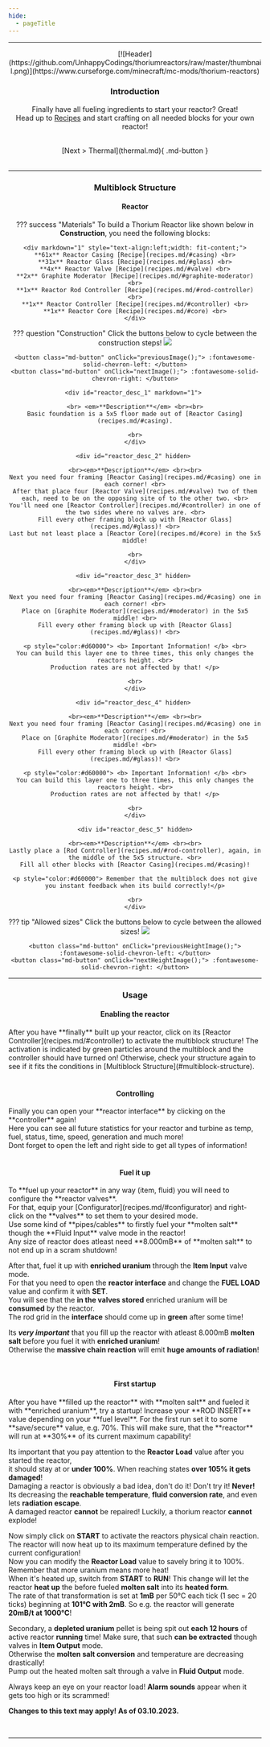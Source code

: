 ```yaml
---
hide:
  - pageTitle
---
```


<center>
<hr>
[![Header](https://github.com/UnhappyCodings/thoriumreactors/raw/master/thumbnail.png)](https://www.curseforge.com/minecraft/mc-mods/thorium-reactors)

### Introduction

Finally have all fueling ingredients to start your reactor? Great! <br>
Head up to [Recipes](#recipes) and start crafting on all needed blocks for your own reactor!

<br>
[Next > Thermal](thermal.md){ .md-button }
<br><br>
<hr>

### Multiblock Structure

#### Reactor

??? success "Materials"
    To build a Thorium Reactor like shown below in **Construction**, you need the following blocks:

    <div markdown="1" style="text-align:left;width: fit-content;">
    **61x** Reactor Casing [Recipe](recipes.md/#casing) <br>
    **31x** Reactor Glass [Recipe](recipes.md/#glass) <br>
    **4x** Reactor Valve [Recipe](recipes.md/#valve) <br>
    **2x** Graphite Moderator [Recipe](recipes.md/#graphite-moderator) <br>
    **1x** Reactor Rod Controller [Recipe](recipes.md/#rod-controller) <br>
    **1x** Reactor Controller [Recipe](recipes.md/#controller) <br>
    **1x** Reactor Core [Recipe](recipes.md/#core) <br>
    </div>

??? question "Construction"
    Click the buttons below to cycle between the construction steps!
    <img src="/img/reactor_build_1.png" id="reactor-build">

    <button class="md-button" onClick="previousImage();"> :fontawesome-solid-chevron-left: </button>
    <button class="md-button" onClick="nextImage();"> :fontawesome-solid-chevron-right: </button>

    <div id="reactor_desc_1" markdown="1"> 

    <br> <em>**Description**</em> <br><br>
    Basic foundation is a 5x5 floor made out of [Reactor Casing](recipes.md/#casing).

    <br>
    </div>
    
    <div id="reactor_desc_2" hidden> 

    <br><em>**Description**</em> <br><br>
    Next you need four framing [Reactor Casing](recipes.md/#casing) one in each corner! <br>
    After that place four [Reactor Valve](recipes.md/#valve) two of them each, need to be on the opposing site of to the other two. <br>
    You'll need one [Reactor Controller](recipes.md/#controller) in one of the two sides where no valves are. <br>
    Fill every other framing block up with [Reactor Glass](recipes.md/#glass)! <br>
    Last but not least place a [Reactor Core](recipes.md/#core) in the 5x5 middle!

    <br>
    </div>
    
    <div id="reactor_desc_3" hidden> 

    <br><em>**Description**</em> <br><br>
    Next you need four framing [Reactor Casing](recipes.md/#casing) one in each corner! <br>
    Place on [Graphite Moderator](recipes.md/#moderator) in the 5x5 middle! <br>
    Fill every other framing block up with [Reactor Glass](recipes.md/#glass)! <br>
    
    <p style="color:#d60000"> <b> Important Information! </b> <br>
    You can build this layer one to three times, this only changes the reactors height. <br>
    Production rates are not affected by that! </p>
    
    <br>
    </div>
    
    <div id="reactor_desc_4" hidden> 

    <br><em>**Description**</em> <br><br>
    Next you need four framing [Reactor Casing](recipes.md/#casing) one in each corner! <br>
    Place on [Graphite Moderator](recipes.md/#moderator) in the 5x5 middle! <br>
    Fill every other framing block up with [Reactor Glass](recipes.md/#glass)! <br>
    
    <p style="color:#d60000"> <b> Important Information! </b> <br>
    You can build this layer one to three times, this only changes the reactors height. <br>
    Production rates are not affected by that! </p>
    
    <br>
    </div>
    
    <div id="reactor_desc_5" hidden>

    <br><em>**Description**</em> <br><br>
    Lastly place a [Rod Controller](recipes.md/#rod-controller), again, in the middle of the 5x5 structure. <br>
    Fill all other blocks with [Reactor Casing](recipes.md/#casing)!

    <p style="color:#d60000"> Remember that the multiblock does not give you instant feedback when its build correctly!</p>
    
    <br>
    </div>

??? tip "Allowed sizes"
    Click the buttons below to cycle between the allowed sizes!
    <img src="/img/reactor_height_4.png" id="reactor-height">

    <button class="md-button" onClick="previousHeightImage();"> :fontawesome-solid-chevron-left: </button>
    <button class="md-button" onClick="nextHeightImage();"> :fontawesome-solid-chevron-right: </button>

<hr>

### Usage

#### Enabling the reactor

<div markdown="1" style="text-align:left;">
After you have **finally** built up your reactor, click on its [Reactor Controller](recipes.md/#controller) to activate the multiblock structure!
The activation is indicated by green particles around the multiblock and the controller should have turned on!
Otherwise, check your structure again to see if it fits the conditions in [Multiblock Structure](#multiblock-structure).
</div>
<br>

#### Controlling

<div markdown="1" style="text-align:left;">
Finally you can open your **reactor interface** by clicking on the **controller** again! <br>
Here you can see all future statistics for your reactor and turbine as temp, fuel, status, time, speed, generation and much more! <br>
Dont forget to open the left and right side to get all types of information!
</div>
<br>

#### Fuel it up

<div markdown="1" style="text-align:left;">
To **fuel up your reactor** in any way (item, fluid) you will need to configure the **reactor valves**. <br>
For that, equip your [Configurator](recipes.md/#configurator) and right-click on the **valves** to set them to your desired mode. <br>
Use some kind of **pipes/cables** to firstly fuel your **molten salt** though the **Fluid Input** valve mode in the reactor! <br>
Any size of reactor does atleast need **8.000mB** of **molten salt** to not end up in a scram shutdown!

After that, fuel it up with **enriched uranium** through the **Item Input** valve mode. <br>
For that you need to open the **reactor interface** and change the **FUEL LOAD** value and confirm it with **SET**. <br>
You will see that the **in the valves stored** enriched uranium will be **consumed** by the reactor. <br>
The rod grid in the **interface** should come up in **green** after some time!

Its ***very important*** that you fill up the reactor with atleast 8.000mB **molten salt** before you fuel it with **enriched uranium**! <br>
Otherwise the **massive chain reaction** will emit **huge amounts of radiation**!
</div>
<br>

#### First startup

<div markdown="1" style="text-align:left;">
After you have **filled up the reactor** with **molten salt** and fueled it with **enriched uranium**, try a startup!
Increase your **ROD INSERT** value depending on your **fuel level**. For the first run set it to some **save/secure** value, e.g. 70%.
This will make sure, that the **reactor** will run at **30%** of its current maximum capability!

Its important that you pay attention to the **Reactor Load** value after you started the reactor, <br>
it should stay at or **under 100%**. When reaching states **over 105% it gets damaged**! <br>
Damaging a reactor is obviously a bad idea, don't do it! Don't try it! **Never!** <br>
Its decreasing the **reachable temperature**, **fluid conversion rate**, and even lets **radiation escape**. <br>
A damaged reactor **cannot** be repaired! Luckily, a thorium reactor **cannot** explode!

Now simply click on **START** to activate the reactors physical chain reaction. <br>
The reactor will now heat up to its maximum temperature defined by the current configuration! <br>
Now you can modify the **Reactor Load** value to savely bring it to 100%. Remember that more uranium means more heat! <br>
When it's heated up, switch from **START** to **RUN**! This change will let the reactor **heat up** the before fueled **molten salt** into its **heated form**. <br>
The rate of that transformation is set at **1mB** per 50°C each tick (1 sec = 20 ticks) beginning at **101°C with 2mB**. So e.g. the reactor will generate **20mB/t at 1000°C**!

Secondary, a **depleted uranium** pellet is being spit out **each 12 hours** of active reactor **running** time!
Make sure, that such **can be extracted** though valves in **Item Output** mode. <br>
Otherwise the **molten salt conversion** and temperature are decreasing drastically! <br>
Pump out the heated molten salt through a valve in **Fluid Output** mode.

Always keep an eye on your reactor load! **Alarm sounds** appear when it gets too high or its scrammed!

**Changes to this text may apply! As of 03.10.2023.**
</div>
<br>

<hr>

<script>

  function nextHeightImage() {
    let element = document.getElementById("reactor-height");
    let src = element.src;
    let nextInt = parseInt(src.split("height_")[1].split(".")[0]) + 1;
    if (nextInt <= 6) {
      element.src = "/img/reactor_height_" + nextInt + ".png";
    }
  }

  function previousHeightImage() {
    let element = document.getElementById("reactor-height");
    let src = element.src;
    let nextInt = parseInt(src.split("height_")[1].split(".")[0]) - 1;
    if (nextInt >= 4) {
      element.src = "/img/reactor_height_" + nextInt + ".png";
    }
  }

  function nextImage() {
    let element = document.getElementById("reactor-build");
    let src = element.src;
    let nextInt = parseInt(src.split("build_")[1].split(".")[0]) + 1;
    if (nextInt <= 5) {
      document.getElementById("reactor_desc_" + nextInt).hidden = false;
      document.getElementById("reactor_desc_" + (nextInt - 1)).hidden = true;
      element.src = "/img/reactor_build_" + nextInt + ".png";
    }
  }

  function previousImage() {
    let element = document.getElementById("reactor-build");
    let src = element.src;
    let nextInt = parseInt(src.split("build_")[1].split(".")[0]) - 1;
    if (nextInt >= 1) {
      document.getElementById("reactor_desc_" + nextInt).hidden = false;
      document.getElementById("reactor_desc_" + (nextInt + 1)).hidden = true;
      element.src = "/img/reactor_build_" + nextInt + ".png";
    }
  }

</script>